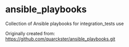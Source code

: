 # ansible_playbooks
Collection of Ansible playbooks for integration_tests use

Originally created from: https://github.com/quarckster/ansible_playbooks.git
